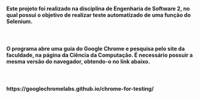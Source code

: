<h4>Este projeto foi realizado na disciplina de Engenharia de Software 2, no qual possui o objetivo de realizar teste automatizado de uma função do Selenium. </h4><br>
<h4>O programa abre uma guia do Google Chrome e pesquisa pelo site da faculdade, na página da Ciência da Computação. É necessário possuir a mesma versão do navegador, obtendo-o no link abaixo.</h4><br>
<h4>https://googlechromelabs.github.io/chrome-for-testing/</h4>
